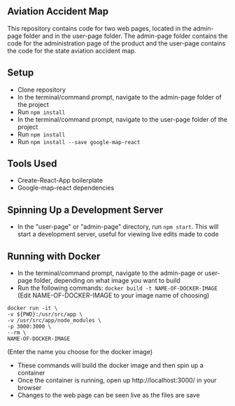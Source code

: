 ## Aviation Accident Map
This repository contains code for two web pages, located in the admin-page folder and in the user-page folder.  The admin-page folder contains the code for the administration page of the product and the user-page contains the code for the state aviation accident map.

## Setup
- Clone repository
- In the terminal/command prompt, navigate to the admin-page folder of the project
- Run `npm install`
- In the terminal/command prompt, navigate to the user-page folder of the project
- Run `npm install`
- Run `npm install --save google-map-react`

## Tools Used
- Create-React-App boilerplate
- Google-map-react dependencies

## Spinning Up a Development Server
- In the "user-page" or "admin-page" directory, run `npm start`.  This will start a development server, useful for viewing live edits made to code

## Running with Docker
- In the terminal/command prompt, navigate to the admin-page or user-page folder, depending on what image you want to build
- Run the following commands:
`docker build -t NAME-OF-DOCKER-IMAGE` (Edit NAME-OF-DOCKER-IMAGE to your image name of choosing)
```
docker run -it \
-v ${PWD}:/usr/src/app \
-v /usr/src/app/node_modules \
-p 3000:3000 \
--rm \
NAME-OF-DOCKER-IMAGE
```
(Enter the name you choose for the docker image)
- These commands will build the docker image and then spin up a container
- Once the container is running, open up http://localhost:3000/ in your browser
- Changes to the web page can be seen live as the files are save
